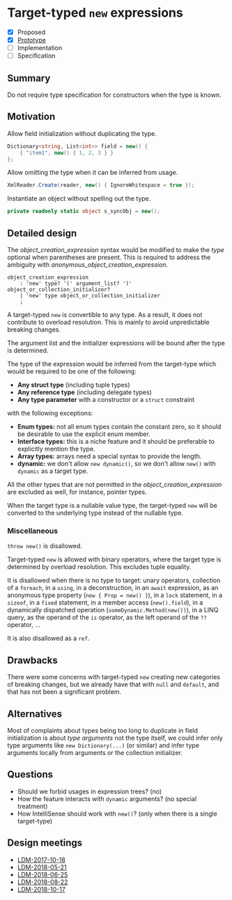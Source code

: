 
# Target-typed `new` expressions

* [x] Proposed
* [x] [Prototype](https://github.com/alrz/roslyn/tree/features/target-typed-new)
* [ ] Implementation
* [ ] Specification

## Summary
[summary]: #summary

Do not require type specification for constructors when the type is known. 

## Motivation
[motivation]: #motivation

Allow field initialization without duplicating the type.
```cs
Dictionary<string, List<int>> field = new() {
    { "item1", new() { 1, 2, 3 } }
};
```

Allow omitting the type when it can be inferred from usage.
```cs
XmlReader.Create(reader, new() { IgnoreWhitespace = true });
```

Instantiate an object without spelling out the type.
```cs
private readonly static object s_syncObj = new();
```

## Detailed design
[design]: #detailed-design

The *object_creation_expression* syntax would be modified to make the *type* optional when parentheses are present. This is required to address the ambiguity with *anonymous_object_creation_expression*.
```antlr
object_creation_expression
    : 'new' type? '(' argument_list? ')' object_or_collection_initializer?
    | 'new' type object_or_collection_initializer
    ;
```

A target-typed `new` is convertible to any type. As a result, it does not contribute to overload resolution. This is mainly to avoid unpredictable breaking changes.

The argument list and the initializer expressions will be bound after the type is determined.

The type of the expression would be inferred from the target-type which would be required to be one of the following:

- **Any struct type** (including tuple types)
- **Any reference type** (including delegate types)
- **Any type parameter** with a constructor or a `struct` constraint

with the following exceptions:

- **Enum types:** not all enum types contain the constant zero, so it should be desirable to use the explicit enum member.
- **Interface types:** this is a niche feature and it should be preferable to explicitly mention the type.
- **Array types:** arrays need a special syntax to provide the length.
- **dynamic:** we don't allow `new dynamic()`, so we don't allow `new()` with `dynamic` as a target type.

All the other types that are not permitted in the *object_creation_expression* are excluded as well, for instance, pointer types.

When the target type is a nullable value type, the target-typed `new` will be converted to the underlying type instead of the nullable type.

### Miscellaneous

`throw new()` is disallowed.

Target-typed `new` is allowed with binary operators, where the target type is determined by overload resolution. This excludes tuple equality.

It is disallowed when there is no type to target: unary operators, collection of a `foreach`, in a `using`, in a deconstruction, in an `await` expression, as an anonymous type property (`new { Prop = new() }`), in a `lock` statement, in a `sizeof`, in a `fixed` statement, in a member access (`new().field`), in a dynamically dispatched operation (`someDynamic.Method(new())`), in a LINQ query, as the operand of the `is` operator, as the left operand of the `??` operator,  ...

It is also disallowed as a `ref`.

## Drawbacks
[drawbacks]: #drawbacks

There were some concerns with target-typed `new` creating new categories of breaking changes, but we already have that with `null` and `default`, and that has not been a significant problem.

## Alternatives
[alternatives]: #alternatives

Most of complaints about types being too long to duplicate in field initialization is about *type arguments* not the type itself, we could infer only type arguments like `new Dictionary(...)` (or similar) and infer type arguments locally from arguments or the collection initializer.

## Questions
[quesions]: #questions

- Should we forbid usages in expression trees? (no)
- How the feature interacts with `dynamic` arguments? (no special treatment)
- How IntelliSense should work with `new()`? (only when there is a single target-type)

## Design meetings

- [LDM-2017-10-18](https://github.com/dotnet/csharplang/blob/master/meetings/2017/LDM-2017-10-18.md#100)
- [LDM-2018-05-21](https://github.com/dotnet/csharplang/blob/master/meetings/2018/LDM-2018-05-21.md)
- [LDM-2018-06-25](https://github.com/dotnet/csharplang/blob/master/meetings/2018/LDM-2018-06-25.md)
- [LDM-2018-08-22](https://github.com/dotnet/csharplang/blob/master/meetings/2018/LDM-2018-08-22.md#target-typed-new)
- [LDM-2018-10-17](https://github.com/dotnet/csharplang/blob/master/meetings/2018/LDM-2018-10-17.md)
